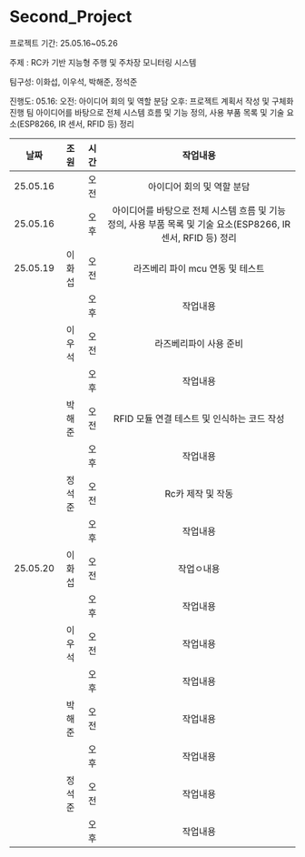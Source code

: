 # Second_Project

프로젝트 기간: 25.05.16~05.26

주제 : RC카 기반 지능형 주행 및 주차장 모니터링 시스템

팀구성: 이화섭, 이우석, 박해준, 정석준

진행도: 
05.16: 오전: 아이디어 회의 및 역할 분담
       오후: 프로젝트 계획서 작성 및 구체화 진행
       팀 아이디어를 바탕으로 전체 시스템 흐름 및 기능 정의, 사용 부품 목록 및 기술 요소(ESP8266, IR 센서, RFID 등) 정리


|날짜|조원|시간|작업내용|
|:---:|:---:|:---:|:---:|
|25.05.16||오전|아이디어 회의 및 역할 분담|
|25.05.16||오후|아이디어를 바탕으로 전체 시스템 흐름 및 기능 정의, 사용 부품 목록 및 기술 요소(ESP8266, IR 센서, RFID 등) 정리|
|25.05.19|이화섭|오전|라즈베리 파이 mcu 연동 및 테스트|
|||오후|작업내용|
||이우석|오전|라즈베리파이 사용 준비|
|||오후|작업내용|
||박해준|오전|RFID 모듈 연결 테스트 및 인식하는 코드 작성|
|||오후|작업내용|
||정석준|오전|Rc카 제작 및 작동|
|||오후|작업내용|
|25.05.20|이화섭|오전|작업ㅇ내용|
|||오후|작업내용|
||이우석|오전|작업내용|
|||오후|작업내용|
||박해준|오전|작업내용|
|||오후|작업내용|
||정석준|오전|작업내용|
|||오후|작업내용|


